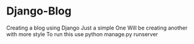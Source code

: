 # Django-Blog
Creating a blog using Django
Just a simple One 
Will be creating another with more style
To run this use 
python manage.py runserver

